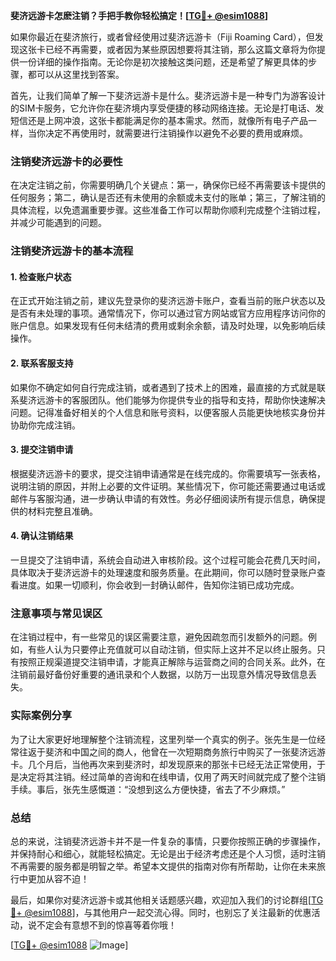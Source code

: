 **斐济远游卡怎麽注销？手把手教你轻松搞定！[[TG💪+ @esim1088](https://t.me/s/esim1088)]**

如果你最近在斐济旅行，或者曾经使用过斐济远游卡（Fiji Roaming Card），但发现这张卡已经不再需要，或者因为某些原因想要将其注销，那么这篇文章将为你提供一份详细的操作指南。无论你是初次接触这类问题，还是希望了解更具体的步骤，都可以从这里找到答案。

首先，让我们简单了解一下斐济远游卡是什么。斐济远游卡是一种专门为游客设计的SIM卡服务，它允许你在斐济境内享受便捷的移动网络连接。无论是打电话、发短信还是上网冲浪，这张卡都能满足你的基本需求。然而，就像所有电子产品一样，当你决定不再使用时，就需要进行注销操作以避免不必要的费用或麻烦。

### 注销斐济远游卡的必要性

在决定注销之前，你需要明确几个关键点：第一，确保你已经不再需要该卡提供的任何服务；第二，确认是否还有未使用的余额或未支付的账单；第三，了解注销的具体流程，以免遗漏重要步骤。这些准备工作可以帮助你顺利完成整个注销过程，并减少可能遇到的问题。

### 注销斐济远游卡的基本流程

#### 1. 检查账户状态
在正式开始注销之前，建议先登录你的斐济远游卡账户，查看当前的账户状态以及是否有未处理的事项。通常情况下，你可以通过官方网站或官方应用程序访问你的账户信息。如果发现有任何未结清的费用或剩余余额，请及时处理，以免影响后续操作。

#### 2. 联系客服支持
如果你不确定如何自行完成注销，或者遇到了技术上的困难，最直接的方式就是联系斐济远游卡的客服团队。他们能够为你提供专业的指导和支持，帮助你快速解决问题。记得准备好相关的个人信息和账号资料，以便客服人员能更快地核实身份并协助你完成注销。

#### 3. 提交注销申请
根据斐济远游卡的要求，提交注销申请通常是在线完成的。你需要填写一张表格，说明注销的原因，并附上必要的文件证明。某些情况下，你可能还需要通过电话或邮件与客服沟通，进一步确认申请的有效性。务必仔细阅读所有提示信息，确保提供的材料完整且准确。

#### 4. 确认注销结果
一旦提交了注销申请，系统会自动进入审核阶段。这个过程可能会花费几天时间，具体取决于斐济远游卡的处理速度和服务质量。在此期间，你可以随时登录账户查看进度。如果一切顺利，你会收到一封确认邮件，告知你注销已成功完成。

### 注意事项与常见误区

在注销过程中，有一些常见的误区需要注意，避免因疏忽而引发额外的问题。例如，有些人认为只要停止充值就可以自动注销，但实际上这并不足以终止服务。只有按照正规渠道提交注销申请，才能真正解除与运营商之间的合同关系。此外，在注销前最好备份好重要的通讯录和个人数据，以防万一出现意外情况导致信息丢失。

### 实际案例分享

为了让大家更好地理解整个注销流程，这里列举一个真实的例子。张先生是一位经常往返于斐济和中国之间的商人，他曾在一次短期商务旅行中购买了一张斐济远游卡。几个月后，当他再次来到斐济时，却发现原来的那张卡已经无法正常使用，于是决定将其注销。经过简单的咨询和在线申请，仅用了两天时间就完成了整个注销手续。事后，张先生感慨道：“没想到这么方便快捷，省去了不少麻烦。”

### 总结

总的来说，注销斐济远游卡并不是一件复杂的事情，只要你按照正确的步骤操作，并保持耐心和细心，就能轻松搞定。无论是出于经济考虑还是个人习惯，适时注销不再需要的服务都是明智之举。希望本文提供的指南对你有所帮助，让你在未来旅行中更加从容不迫！

最后，如果你对斐济远游卡或其他相关话题感兴趣，欢迎加入我们的讨论群组[[TG💪+ @esim1088](https://t.me/s/esim1088)]，与其他用户一起交流心得。同时，也别忘了关注最新的优惠活动，说不定会有意想不到的惊喜等着你哦！

[[TG💪+ @esim1088](https://t.me/s/esim1088) ![Image](https://i.postimg.cc/4NQfJmqS/Snipaste-2025-05-13-00-14-12.png)]